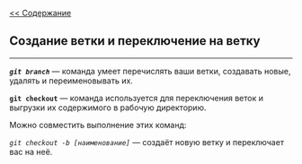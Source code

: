 [<< Содержание](./readme.md)

## **Создание ветки и переключение на ветку**
----

***`git branch`*** — команда умеет перечислять ваши ветки, создавать новые, удалять и переименовывать их.

**`git checkout`** — команда используется для переключения веток и выгрузки их содержимого в рабочую директорию.

Можно совместить выполнение этих команд:

*`git checkout -b [наименование]`* — создаёт новую ветку и переключает вас на неё.